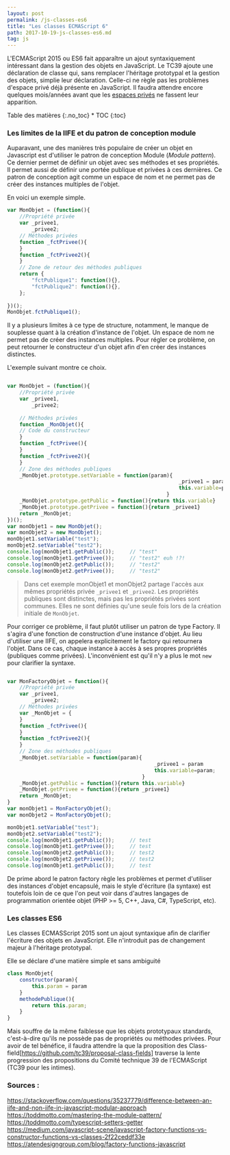 ```yaml
---
layout: post
permalink: /js-classes-es6
title: "Les classes ECMAScript 6"
path: 2017-10-19-js-classes-es6.md
tag: js
---
```


L'ECMAScript 2015 ou ES6 fait apparaître un ajout syntaxiquement intéressant dans la gestion des objets en JavaScript. Le TC39 ajoute une déclaration de classe qui, sans remplacer l'héritage prototypal et la gestion des objets, simplie leur déclaration. Celle-ci ne règle pas les problèmes d'espace privé déjà présente en JavaScript. Il faudra attendre encore quelques mois/années avant que les [espaces privés](https://tc39.github.io/proposal-class-fields/) ne fassent leur apparition.



<div class="toc" markdown="1">
<span class="gamma">Table des matières</span>
{:.no_toc}
* TOC
{:toc}
</div>

### Les limites de la IIFE et du patron de conception module
Auparavant, une des manières très populaire de créer un objet en Javascript est d'utiliser le patron de conception Module (*Module pattern*). Ce dernier permet de définir un objet avec ses méthodes et ses propriétés. Il permet aussi de définir une portée publique et privées à ces dernières. Ce patron de conception agit comme un espace de nom et ne permet pas de créer des instances multiples de l'objet. 

En voici un exemple simple.

```js
var MonObjet = (function(){
    //Propriété privée
    var _privee1, 
        _privee2;
    // Méthodes privées
    function _fctPrivee(){
    }
    function _fctPrivee2(){
    }
    // Zone de retour des méthodes publiques
    return {
        "fctPublique1": function(){},
        "fctPublique2": function(){},
    };
    
})();
MonObjet.fctPublique1();
```

Il y a plusieurs limites à ce type de structure, notamment, le manque de souplesse quant à la création d'instance de l'objet. Un espace de nom ne permet pas de créer des instances multiples. Pour régler ce problème, on peut retourner le constructeur d'un objet afin d'en créer des instances distinctes. 

L'exemple suivant montre ce choix.
```js

var MonObjet = (function(){
    //Propriété privée
    var _privee1, 
        _privee2;
        
    // Méthodes privées
    function _MonObjet(){
    // Code du constructeur
    }
    function _fctPrivee(){
    }
    function _fctPrivee2(){
    }
    // Zone des méthodes publiques
    _MonObjet.prototype.setVariable = function(param){
                                                        _privee1 = param
                                                        this.variable=param;
                                                    }
    _MonObjet.prototype.getPublic = function(){return this.variable}
    _MonObjet.prototype.getPrivee = function(){return _privee1}
    return _MonObjet;
})();
var monObjet1 = new MonObjet();
var monObjet2 = new MonObjet();
monObjet1.setVariable("test");  
monObjet2.setVariable("test2");  
console.log(monObjet1.getPublic());     // "test"
console.log(monObjet1.getPrivee());     // "test2" euh !?!
console.log(monObjet2.getPublic());     // "test2" 
console.log(monObjet2.getPrivee());     // "test2"

```
> Dans cet exemple monObjet1 et monObjet2 partage l'accès aux mêmes propriétés privée `_privee1` et `_privee2`. Les propriétés publiques sont distinctes, mais pas les propriétés privées sont communes. Elles ne sont définies qu'une seule fois lors de la création initiale de `MonObjet`.

Pour corriger ce problème, il faut plutôt utiliser un patron de type Factory. Il s'agira d'une fonction de construction d'une instance d'objet. Au lieu d'utiliser une IIFE, on appelera explicitement le factory qui retournera l'objet. Dans ce cas, chaque instance à accès à ses propres propriétés (publiques comme privées). L'inconvénient est qu'il n'y a plus le mot `new` pour clarifier la syntaxe.

```js

var MonFactoryObjet = function(){
    //Propriété privée
    var _privee1, 
        _privee2;
    // Méthodes privées
    var _MonObjet = {
    }
    function _fctPrivee(){
    }
    function _fctPrivee2(){
    }
    // Zone des méthodes publiques
    _MonObjet.setVariable = function(param){    
                                                _privee1 = param
                                                this.variable=param;
                                            }
    _MonObjet.getPublic = function(){return this.variable}
    _MonObjet.getPrivee = function(){return _privee1}
    return _MonObjet;
}
var monObjet1 = MonFactoryObjet();
var monObjet2 = MonFactoryObjet();

monObjet1.setVariable("test");  
monObjet2.setVariable("test2");  
console.log(monObjet1.getPublic());     // test
console.log(monObjet1.getPrivee());     // test
console.log(monObjet2.getPublic());     // test2
console.log(monObjet2.getPrivee());     // test2
console.log(monObjet1.getPublic());     // test
```

De prime abord le patron factory règle les problèmes et permet d'utiliser des instances d'objet encapsulé, mais le style d'écriture (la syntaxe) est toutefois loin de ce que l'on peut voir dans d'autres langages de programmation orientée objet (PHP >= 5, C++, Java, C#, TypeScript, etc). 

### Les classes ES6
Les classes ECMASScript 2015 sont un ajout syntaxique afin de clarifier l'écriture des objets en JavaScript. Elle n'introduit pas de changement majeur à l'héritage prototypal. 

Elle se déclare d'une matière simple et sans ambiguité
```js
class MonObjet{
    constructor(param){
        this.param = param
    }
    methodePublique(){
        return this.param;
    }
}
```
Mais souffre de la même faiblesse que les objets prototypaux standards, c'est-à-dire qu'ils ne possède pas de propriétés ou méthodes privées. Pour avoir de tel bénéfice, il faudra attendre la que la proposition des Class-field[https://github.com/tc39/proposal-class-fields] traverse la lente progression des propositions du Comité technique 39 de l'ECMAScript (TC39 pour les intimes).




### Sources :
https://stackoverflow.com/questions/35237779/difference-between-an-iife-and-non-iife-in-javascript-modular-approach
https://toddmotto.com/mastering-the-module-pattern/
https://toddmotto.com/typescript-setters-getter
https://medium.com/javascript-scene/javascript-factory-functions-vs-constructor-functions-vs-classes-2f22ceddf33e
https://atendesigngroup.com/blog/factory-functions-javascript